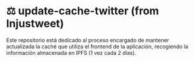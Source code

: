 # ⚖️ update-cache-twitter (from Injustweet)
Este repositorio está dedicado al proceso encargado de mantener actualizada la caché que utiliza el frontend de la aplicación, recogiendo la información almacenada en IPFS  (1 vez cada 2 días).
